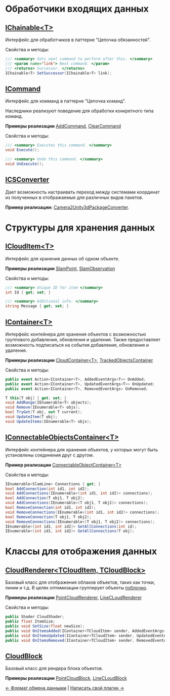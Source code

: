# Обработчики входящих данных

## [IChainable\<T\>](../Assets/Scripts/IChainable.cs)

Интерфейс для обработчиков в паттерне "Цепочка обязанностей".

Свойства и методы:
```c#
/// <summary> Sets next command to perform after this. </summary>
/// <param name="link"> Next command. </param>
/// <returns> Successor. </returns>
IChainable<T> SetSuccessor(IChainable<T> link);
```

## [ICommand](../Assets/Scripts/Commands/ICommand.cs)

Интерфейс для комманд в паттерне "Цепочка команд".

Наследники реализуют поведение для обработки конкретного типа команд.

**Примеры реализации** [AddCommand](../Assets/Scripts/Commands/Generic/AddCommand.cs),
[ClearCommand](../Assets/Scripts/Commands/Generic/ClearCommand.cs)

Свойства и методы:
```c#
/// <summary> Executes this command. </summary>
void Execute();

/// <summary> Undo this command. </summary>
void UnExecute();
```

## [ICSConverter](../Assets/Scripts/Data/Converters/ICSConverter.cs)

Дает возможность настраивать переход между системами координат из полученных в отображаемые для различных видов пакетов.

**Пример реализации:** [Camera2Unity3dPackageConverter](../Assets/Scripts/Data/Converters/Camera2Unity3dPackageConverter.cs).

# Структуры для хранения данных

## [ICloudItem\<T\>](../Assets/Scripts/Data/PackageObjects/ICloudItem.cs)

Интерфейс для хранения данных об одном объекте.

**Примеры реализации** [SlamPoint](../Assets/Scripts/Data/PackageObjects/SlamPoint.cs),
[SlamObservation](../Assets/Scripts/Data/PackageObjects/SlamObservation.cs)

Свойства и методы:
```c#
/// <summary> Unique ID for item </summary>
int Id { get; set; }

/// <summary> Additional info. </summary>
string Message { get; set; }
```

## [IContainer\<T\>](../Assets/Scripts/Containers/IContainer.cs)

Интерфейс контейнера для хранения объектов с возможностью группового добавления, обновления и удаления.
Также предоставляет возможность подписаться на события добавления, обновления и удаления.

**Примеры реализации** [CloudContainer\<T\>](../Assets/Scripts/Containers/CloudContainer.cs),
[TrackedObjectsContainer](../Assets/Scripts/Containers/TrackedObjectsContainer.cs)

Свойства и методы:
```c#
public event Action<IContainer<T>, AddedEventArgs<T>> OnAdded;
public event Action<IContainer<T>, UpdatedEventArgs<T>> OnUpdated;
public event Action<IContainer<T>, RemovedEventArgs> OnRemoved;

T this[T obj] { get; set; }
void AddRange(IEnumerable<T> objects);
void Remove(IEnumerable<T> objs);
bool TryGet(T obj, out T current);
void UpdateItem(T obj);
void UpdateItems(IEnumerable<T> objs);
```

## [IConnectableObjectsContainer\<T\>](../Assets/Scripts/Containers/IConnectableObjectsContainer.cs)

Интерфейс контейнера для хранения объектов, у которых могут быть установлены соединения друг с другом.

**Пример реализации** [ConnectableObjectContainer\<T\>](../Assets/Scripts/Containers/ConnectableObjectsContainer.cs)

Свойства и методы:
```c#
IEnumerable<SlamLine> Connections { get; }
bool AddConnection(int id1, int id2);
void AddConnections(IEnumerable<(int id1, int id2)> connections);
bool AddConnection(T obj1, T obj2);
void AddConnections(IEnumerable<(T obj1, T obj2)> connections);
bool RemoveConnection(int id1, int id2);
void RemoveConnections(IEnumerable<(int id1, int id2)> connections);
bool RemoveConnection(T obj1, T obj2);
void RemoveConnections(IEnumerable<(T obj1, T obj2)> connections);
IEnumerable<(int id1, int id2)> GetAllConnections(int id);
IEnumerable<(int id1, int id2)> GetAllConnections(T obj);
```

# Классы для отображения данных

## [CloudRenderer\<TCloudItem, TCloudBlock\>](../Assets/Scripts/Clouds/CloudRenderer.cs)

Базовый класс для отображения облаков объектов, таких как точки, линии и т.д.
В целях оптимизации группирует объекты [поблочно](#CloudBlock).

**Примеры реализации** [PointCloudRenderer](../Assets/Scripts/Clouds/PointCloudRenderer.cs),
[LineCLoudRenderer](../Assets/Scripts/Clouds/LineCloudRenderer.cs)

Свойства и методы:
```c#
public Shader CloudShader;
public float ItemSize;
public void SetSize(float newSize);
public void OnItemsAdded(IContainer<TCloudItem> sender, AddedEventArgs<TCloudItem> e);
public void OnItemsUpdated(IContainer<TCloudItem> sender, UpdatedEventArgs<TCloudItem> e);
public void OnItemsRemoved(IContainer<TCloudItem> sender, RemovedEventArgs e);
```

## [CloudBlock](../Assets/Scripts/Clouds/CloudBlock.cs)

Базовый класс для рендера блока объектов.

**Примеры реализации** [PointCloudBlock](../Assets/Scripts/Clouds/PointCloudBlock.cs),
[LineCLoudBlock](../Assets/Scripts/Clouds/LineCloudBlock.cs)

[<- Формат обмена данными](Usage-RU.md) | [Написать свой плагин ->](Plugins-RU.md)